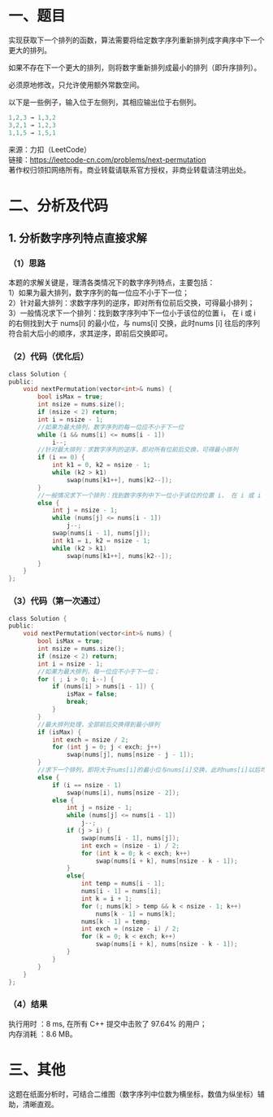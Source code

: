 # 一、题目
实现获取下一个排列的函数，算法需要将给定数字序列重新排列成字典序中下一个更大的排列。  
  
如果不存在下一个更大的排列，则将数字重新排列成最小的排列（即升序排列）。  
  
必须原地修改，只允许使用额外常数空间。  
  
以下是一些例子，输入位于左侧列，其相应输出位于右侧列。  
```c++
1,2,3 → 1,3,2
3,2,1 → 1,2,3
1,1,5 → 1,5,1
```
来源：力扣（LeetCode）  
链接：https://leetcode-cn.com/problems/next-permutation  
著作权归领扣网络所有。商业转载请联系官方授权，非商业转载请注明出处。  
# 二、分析及代码
## 1. 分析数字序列特点直接求解
### （1）思路
本题的求解关键是，理清各类情况下的数字序列特点，主要包括：  
1）如果为最大排列，数字序列的每一位应不小于下一位；  
2）针对最大排列：求数字序列的逆序，即对所有位前后交换，可得最小排列；  
3）一般情况求下一个排列：找到数字序列中下一位小于该位的位置 i， 在 i 或 i 的右侧找到大于 nums[i] 的最小位，与 nums[i] 交换，此时nums [i] 往后的序列符合前大后小的顺序，求其逆序，即前后交换即可。  
### （2）代码（优化后）
```c
class Solution {
public:
    void nextPermutation(vector<int>& nums) {
        bool isMax = true;
        int nsize = nums.size();
        if (nsize < 2) return;
        int i = nsize - 1;
        //如果为最大排列，数字序列的每一位应不小于下一位
        while (i && nums[i] <= nums[i - 1])
            i--;
        //针对最大排列：求数字序列的逆序，即对所有位前后交换，可得最小排列
        if (i == 0) {
            int k1 = 0, k2 = nsize - 1;
            while (k2 > k1)
                swap(nums[k1++], nums[k2--]);                
        }
        //一般情况求下一个排列：找到数字序列中下一位小于该位的位置 i， 在 i 或 i 的右侧找到大于 nums[i] 的最小位，与 nums[i] 交换，此时nums [i] 往后的序列符合前大后小的顺序，求其逆序，即前后交换即可
        else {
            int j = nsize - 1;
            while (nums[j] <= nums[i - 1])
                j--;
            swap(nums[i - 1], nums[j]);
            int k1 = i, k2 = nsize - 1;
            while (k2 > k1)
                swap(nums[k1++], nums[k2--]);        
        }    
    }
};
```
### （3）代码（第一次通过）
```c
class Solution {
public:
    void nextPermutation(vector<int>& nums) {
        bool isMax = true;
        int nsize = nums.size();
        if (nsize < 2) return;
        int i = nsize - 1;
        //如果为最大排列，每一位应不小于下一位；
        for ( ; i > 0; i--) {
            if (nums[i] > nums[i - 1]) {
                isMax = false;
                break;
            }
        }
        //最大排列处理，全部前后交换得到最小排列
        if (isMax) {
            int exch = nsize / 2;
            for (int j = 0; j < exch; j++)
                swap(nums[j], nums[nsize - j - 1]);
        }
        //求下一个排列，即将大于nums[i]的最小位与nums[i]交换，此时nums[i]以后均为前大后小，前后交换即可
        else {
            if (i == nsize - 1)
                swap(nums[i], nums[nsize - 2]);
            else {
                int j = nsize - 1;
                while (nums[j] <= nums[i - 1])
                    j--;
                if (j > i) {
                    swap(nums[i - 1], nums[j]);
                    int exch = (nsize - i) / 2;
                    for (int k = 0; k < exch; k++)
                        swap(nums[i + k], nums[nsize - k - 1]);
                }
                else{
                    int temp = nums[i - 1];
                    nums[i - 1] = nums[i];
                    int k = i + 1;
                    for (; nums[k] > temp && k < nsize - 1; k++)
                        nums[k - 1] = nums[k];
                    nums[k - 1] = temp;
                    int exch = (nsize - i) / 2;
                    for (k = 0; k < exch; k++)
                        swap(nums[i + k], nums[nsize - k - 1]);
                }                   
            }
        }    
    }
};
```
### （4）结果
执行用时 ：8 ms, 在所有 C++ 提交中击败了 97.64% 的用户；  
内存消耗 ：8.6 MB。  
# 三、其他
这题在纸面分析时，可结合二维图（数字序列中位数为横坐标，数值为纵坐标）辅助，清晰直观。   
